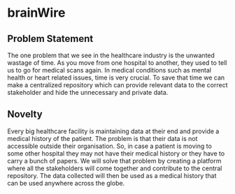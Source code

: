 # brainWire
## Problem Statement
The one problem that we see in the healthcare industry is the unwanted wastage of time. As you move from one hospital to another, they used to tell us to go for medical scans again. In medical conditions such as mental health or heart related issues, time is very crucial. To save that time we can make a centralized repository which can provide relevant data to the correct stakeholder and hide the unnecessary and private data.

## Novelty
Every big healthcare facility is maintaining data at their end and provide a medical history of the patient. The problem is that their data is not accessible outside their organisation. So, in case a patient is moving to some other hospital they may not have their medical history or they have to carry a bunch of papers.
We will solve that problem by creating a platform where all the stakeholders will come together and contribute to the central repository. The data collected will then be used as a medical history that can be used anywhere across the globe.
